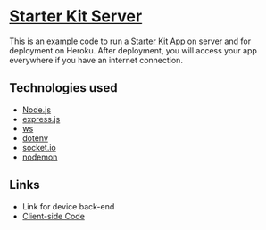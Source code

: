 # [Starter Kit Server](https://nornir-starter-kit-app.herokuapp.com/)
This is an example code to run a [Starter Kit App](https://github.com/Nornir-academy/starter-kit-app)
on server and for deployment on Heroku. After deployment, you will access your
app everywhere if you have an internet connection.

## Technologies used
- [Node.js](https://nodejs.org/en/)
- [express.js](https://expressjs.com/)
- [ws](https://www.npmjs.com/package/ws)
- [dotenv](https://www.npmjs.com/package/dotenv)
- [socket.io](https://socket.io/)
- [nodemon](https://nodemon.io/)

## Links
- Link for device back-end
- [Client-side Code](https://github.com/Nornir-academy/starter-kit-app)
